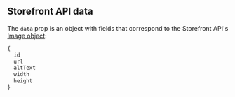## Storefront API data

The `data` prop is an object with fields that correspond to the Storefront API's [Image object](/api/storefront/reference/common-objects/image):

```graphql
{
  id
  url
  altText
  width
  height
}
```
